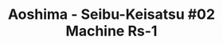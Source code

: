 ---
layout: product
title: "Aoshima - Seibu-Keisatsu #02 Machine Rs-1"
price: "TBA" 
desc: "N/A"
img_path: "/assets/img/AO15155.jpg"
brand: "N/A"
available: false
special_offer: false
new: false
soon: false
cat: "010000"
subcat: "013700"
subsubcat: "0N/A"
sifra: "AO15155"
popular: true
---